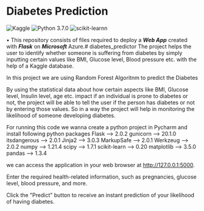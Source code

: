 # Diabetes Prediction
![Kaggle](https://img.shields.io/badge/Dataset-Kaggle-blue.svg) ![Python 3.7.0](https://img.shields.io/badge/Python-3.7-brightgreen.svg) ![scikit-learnn](https://img.shields.io/badge/Library-Scikit_Learn-orange.svg)

• This repository consists of files required to deploy a ___Web App___ created with ___Flask___ on ___Microsoft___ Azure.# diabetes_predictor
The project helps the user to identify whether someone is suffering from diabetes by simply inputting certain values like BMI, Glucose level, Blood pressure etc. with the help of a Kaggle database.

In this project we are using Random Forest Algoritnm to predict the Diabetes

By using the statistical data about how certain aspects like BMI, Glucose level, Insulin level, age etc. impact if an individual is prone to diabetes or not, the project will be able to tell the user if the person has diabetes or not by entering those values. So in a way the project will help in monitoring the likelihood of someone developing diabetes. 

For running this code we wanna create a python project in Pycharm and install following python packages
Flask --> 2.0.2
gunicorn --> 20.1.0
itsdangerous --> 2.0.1
Jinja2 --> 3.0.3
MarkupSafe --> 2.0.1
Werkzeug --> 2.0.2
numpy --> 1.21.4
scipy --> 1.7.1
scikit-learn --> 0.20
matplotlib --> 3.5.0
pandas --> 1.3.4

we can access the application in your web browser at http://127.0.0.1:5000.

Enter the required health-related information, such as pregnancies, glucose level, blood pressure, and more.

Click the "Predict" button to receive an instant prediction of your likelihood of having diabetes.